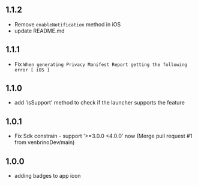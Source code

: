## 1.1.2

* Remove `enableNotification` method in iOS
* update README.md

## 1.1.1

* Fix `When generating Privacy Manifest Report getting the following error [ iOS ]`

## 1.1.0

* add 'isSupport' method to check if the launcher supports the feature

## 1.0.1

* Fix Sdk constrain - support '>=3.0.0 <4.0.0' now (Merge pull request #1 from venbrinoDev/main)

## 1.0.0

* adding badges to app icon

